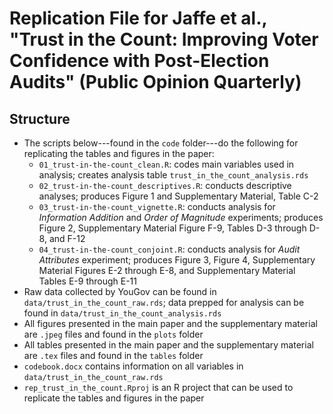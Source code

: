 # Replication File for Jaffe et al., "Trust in the Count: Improving Voter Confidence with Post-Election Audits" (Public Opinion Quarterly)

## Structure
* The scripts below---found in the `code` folder---do the following for replicating the tables and figures in the paper:
  * `01_trust-in-the-count_clean.R`: codes main variables used in analysis; creates analysis table `trust_in_the_count_analysis.rds`
  * `02_trust-in-the-count_descriptives.R`: conducts descriptive analyses; produces Figure 1 and Supplementary Material, Table C-2
  * `03_trust-in-the-count_vignette.R`: conducts analysis for *Information Addition* and *Order of Magnitude* experiments; produces Figure 2, Supplementary Material Figure F-9, Tables D-3 through D-8, and F-12
  * `04_trust-in-the-count_conjoint.R`: conducts analysis for *Audit Attributes* experiment; produces Figure 3, Figure 4, Supplementary Material Figures E-2 through E-8, and Supplementary Material Tables E-9 through E-11
* Raw data collected by YouGov can be found in `data/trust_in_the_count_raw.rds`; data prepped for analysis can be found in `data/trust_in_the_count_analysis.rds`
* All figures presented in the main paper and the supplementary material are `.jpeg` files and found in the `plots` folder
* All tables presented in the main paper and the supplementary material are `.tex` files and found in the `tables` folder
* `codebook.docx` contains information on all variables in `data/trust_in_the_count_raw.rds`
* `rep_trust_in_the_count.Rproj` is an R project that can be used to replicate the tables and figures in the paper